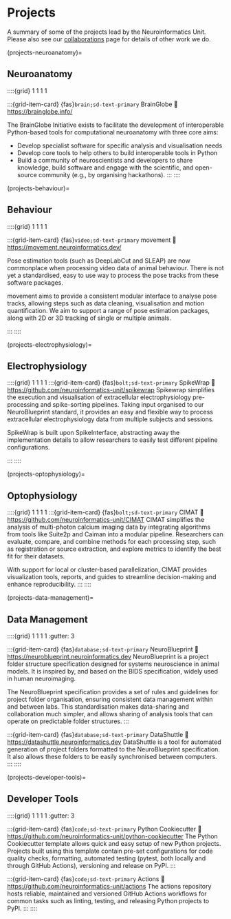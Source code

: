 # Projects
A summary of some of the projects lead by the Neuroinformatics Unit. Please also see our 
[collaborations](/collaborations) page for details of other work we do. 

(projects-neuroanatomy)=
## Neuroanatomy
::::{grid} 1 1 1 1

:::{grid-item-card} {fas}`brain;sd-text-primary` BrainGlobe
:link: https://brainglobe.info/

The BrainGlobe Initiative exists to facilitate the development of interoperable Python-based tools for computational 
neuroanatomy with three core aims:

* Develop specialist software for specific analysis and visualisation needs
* Develop core tools to help others to build interoperable tools in Python
* Build a community of neuroscientists and developers to share knowledge, build software and engage with the scientific, 
and open-source community (e.g., by organising hackathons).
:::
::::

(projects-behaviour)=
## Behaviour
::::{grid} 1 1 1 1

:::{grid-item-card} {fas}`video;sd-text-primary` movement
:link: https://movement.neuroinformatics.dev/

Pose estimation tools (such as DeepLabCut and SLEAP) are now commonplace when processing video data of animal 
behaviour. There is not yet a standardised, easy to use way to process the pose tracks from these software packages.

movement aims to provide a consistent modular interface to analyse pose tracks, allowing steps such as data cleaning, 
visualisation and motion quantification. We aim to support a range of pose estimation packages, along with 2D or 3D 
tracking of single or multiple animals. 

:::
::::

(projects-electrophysiology)=
## Electrophysiology
::::{grid} 1 1 1 1
:::{grid-item-card} {fas}`bolt;sd-text-primary` SpikeWrap
:link: https://github.com/neuroinformatics-unit/spikewrap
Spikewrap simplifies the execution and visualisation of extracellular electrophysiology pre-processing and 
spike-sorting pipelines. Taking input organised to our NeuroBlueprint standard, it provides an easy and flexible way to 
process extracellular electrophysiology data from multiple subjects and sessions. 

SpikeWrap is built upon SpikeInterface, abstracting away the implementation details to allow researchers to easily 
test different pipeline configurations.

:::
::::


(projects-optophysiology)=
## Optophysiology
::::{grid} 1 1 1 1
:::{grid-item-card} {fas}`bolt;sd-text-primary` CIMAT
:link: https://github.com/neuroinformatics-unit/CIMAT
CIMAT simplifies the analysis of multi-photon calcium imaging data by integrating algorithms from tools like Suite2p and Caiman into a modular pipeline. Researchers can evaluate, compare, and combine methods for each processing step, such as registration or source extraction, and explore metrics to identify the best fit for their datasets.

With support for local or cluster-based parallelization, CIMAT provides visualization tools, reports, and guides to streamline decision-making and enhance reproducibility.
:::
::::


(projects-data-management)=
## Data Management
::::{grid} 1 1 1 1
:gutter: 3

:::{grid-item-card} {fas}`database;sd-text-primary` NeuroBlueprint
:link: https://neuroblueprint.neuroinformatics.dev
NeuroBlueprint is a project folder structure specification designed for systems neuroscience in animal models.
It is inspired by, and based on the BIDS specification, widely used in human neuroimaging.

The NeuroBlueprint specification provides a set of rules and guidelines for project folder organisation, ensuring 
consistent data management within and between labs.
This standardisation makes data-sharing and collaboration much simpler, and allows sharing of analysis tools that 
can operate on predictable folder structures.
:::

:::{grid-item-card} {fas}`database;sd-text-primary` DataShuttle
:link: https://datashuttle.neuroinformatics.dev
DataShuttle is a tool for automated generation of project folders formatted to the NeuroBlueprint specification. 
It also allows these folders to be easily synchronised between computers.
:::
::::

(projects-developer-tools)=
## Developer Tools
::::{grid} 1 1 1 1
:gutter: 3

:::{grid-item-card} {fas}`code;sd-text-primary` Python Cookiecutter
:link: https://github.com/neuroinformatics-unit/python-cookiecutter
The Python Cookiecutter template allows quick and easy setup of new Python projects.
Projects built using this template contain pre-set configurations for code quality checks, formatting,
automated testing (pytest, both locally and through GitHub Actions), versioning and release on PyPI.
:::

:::{grid-item-card} {fas}`code;sd-text-primary` Actions
:link: https://github.com/neuroinformatics-unit/actions
The actions repository hosts reliable, maintained and versioned GitHub Actions
workflows for common tasks such as linting, testing, and releasing Python projects to PyPI.
:::
::::
